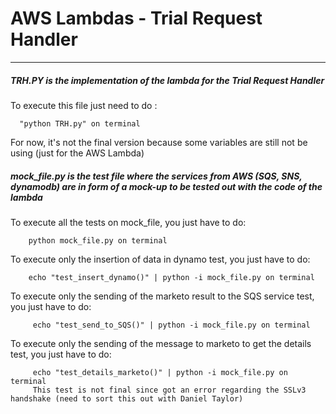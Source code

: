 # AWS Lambdas -  Trial Request Handler
---

##### TRH.PY is the implementation of the lambda for the Trial Request Handler

To execute this file just need to do :

      "python TRH.py" on terminal

For now, it's not the final version because some variables are still not be using (just for the AWS Lambda)

##### mock_file.py is the test file where the services from AWS (SQS, SNS, dynamodb) are in form of a mock-up to be tested out with the code of the lambda

To execute all the tests on mock_file, you just have to do:

        python mock_file.py on terminal

To execute only the insertion of data in dynamo test, you just have to do:

        echo "test_insert_dynamo()" | python -i mock_file.py on terminal

To execute only the sending of the marketo result to the SQS service test, you just have to do:

         echo "test_send_to_SQS()" | python -i mock_file.py on terminal

To execute only the sending of the message to marketo to get the details test, you just have to do:

         echo "test_details_marketo()" | python -i mock_file.py on terminal
         This test is not final since got an error regarding the SSLv3 handshake (need to sort this out with Daniel Taylor)

